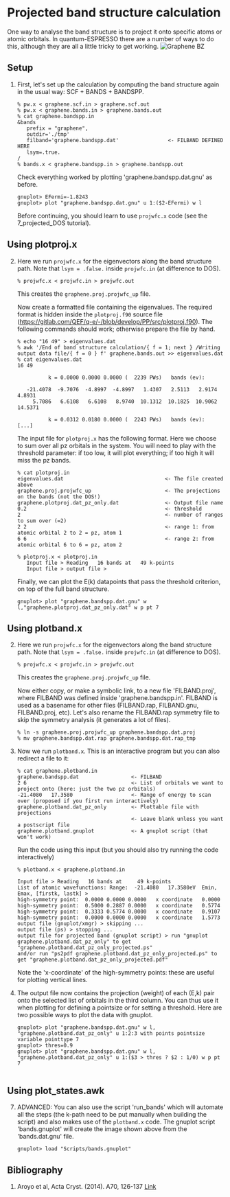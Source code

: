 # Projected band structure calculation
One way to analyse the band structure is to project it onto specific atoms or atomic orbitals. In quantum-ESPRESSO there are a number of ways to do this, although they are all a little tricky to get working.
![Graphene BZ](Ref/graphene-BZ.png?raw=true "graphene BZ")

## Setup

  1. First, let's set up the calculation by computing the band structure again in the usual way: SCF + BANDS + BANDSPP.
      ```
      % pw.x < graphene.scf.in > graphene.scf.out
      % pw.x < graphene.bands.in > graphene.bands.out
      % cat graphene.bandspp.in    
      &bands
         prefix = "graphene",
         outdir='./tmp'
         filband='graphene.bandspp.dat'                <- FILBAND DEFINED HERE
         lsym=.true.
      /
      % bands.x < graphene.bandspp.in > graphene.bandspp.out
      ```
      Check everything worked by plotting 'graphene.bandspp.dat.gnu' as before.
      ```
      gnuplot> EFermi=-1.8243
      gnuplot> plot "graphene.bandspp.dat.gnu" u 1:($2-EFermi) w l
      ```

      Before continuing, you should learn to use `projwfc.x` code (see the 7_projected_DOS tutorial).

## Using plotproj.x     
  2. Here we run `projwfc.x` for the eigenvectors along the band structure path.
     Note that `lsym = .false.` inside `projwfc.in` (at difference to DOS).

     ```
     % projwfc.x < projwfc.in > projwfc.out
     ```
     This creates the `graphene.proj.projwfc_up` file.

     Now create a formatted file containing the eigenvalues. The required format is hidden inside the `plotproj.f90` source file (https://gitlab.com/QEF/q-e/-/blob/develop/PP/src/plotproj.f90). The following commands should work; otherwise prepare the file by hand.

     ```
     % echo "16 49" > eigenvalues.dat       
     % awk '/End of band structure calculation/{ f = 1; next } /Writing output data file/{ f = 0 } f' graphene.bands.out >> eigenvalues.dat
     % cat eigenvalues.dat
     16 49

               k = 0.0000 0.0000 0.0000 (  2239 PWs)   bands (ev):

        -21.4078  -9.7076  -4.8997  -4.8997   1.4307   2.5113   2.9174   4.8931
          5.7086   6.6108   6.6108   8.9740  10.1312  10.1825  10.9062  14.5371

               k = 0.0312 0.0180 0.0000 (  2243 PWs)   bands (ev):
     [...]
     ```
     The input file for `plotproj.x` has the following format. Here we choose to sum over all pz orbitals in the system. 
     You will need to play with the threshold parameter: if too low, it will plot everything; if too high it will miss the pz bands.
     ```
     % cat plotproj.in
     eigenvalues.dat                                 <- The file created above
     graphene.proj.projwfc_up                        <- The projections on the bands (not the DOS!)
     graphene.plotproj.dat_pz_only.dat               <- Output file name
     0.2                                             <- threshold
     2                                               <- number of ranges to sum over (=2)
     2 2                                             <- range 1: from atomic orbital 2 to 2 = pz, atom 1
     6 6                                             <- range 2: from atomic orbital 6 to 6 = pz, atom 2

     % plotproj.x < plotproj.in 
        Input file > Reading   16 bands at   49 k-points
        Input file > output file > 
     ```
     Finally, we can plot the E(k) datapoints that pass the threshold criterion, on top of the full band structure.

     ```
     gnuplot> plot "graphene.bandspp.dat.gnu" w l,"graphene.plotproj.dat_pz_only.dat" w p pt 7
     ```
 ## Using plotband.x

2.   Here we run `projwfc.x` for the eigenvectors along the band structure path.
     Note that `lsym = .false.` inside `projwfc.in` (at difference to DOS).
     ```
     % projwfc.x < projwfc.in > projwfc.out
     ```
     This creates the `graphene.proj.projwfc_up` file. 

     Now either copy, or make a symbolic link, to a new file 'FILBAND.proj', where FILBAND was defined inside 'graphene.bandspp.in'. 
     FILBAND is used as a basename for other files (FILBAND.rap, FILBAND.gnu, FILBAND.proj, etc). 
     Let's also rename the FILBAND.rap symmetry file to skip the symmetry analysis (it generates a lot of files).
     ```
     % ln -s graphene.proj.projwfc_up graphene.bandspp.dat.proj
     % mv graphene.bandspp.dat.rap graphene.bandspp.dat.rap_tmp
     ```

3.   Now we run `plotband.x`. This is an interactive program but you can also redirect a file to it:
     ```
     % cat graphene.plotband.in 
     graphene.bandspp.dat                 <- FILBAND
     2 6                                  <- List of orbitals we want to project onto (here: just the two pz orbitals)
     -21.4080   17.3580                   <- Range of energy to scan over (proposed if you first run interactively)
     graphene.plotband.dat_pz_only        <- Plottable file with projections
                                          <- Leave blank unless you want a postscript file
     graphene.plotband.gnuplot            <- A gnuplot script (that won't work)
     ```
     Run the code using this input (but you should also try running the code interactively)
     ```
     % plotband.x < graphene.plotband.in

     Input file > Reading   16 bands at     49 k-points
     List of atomic wavefunctions: Range:  -21.4080   17.3580eV  Emin, Emax, [firstk, lastk] > 
     high-symmetry point:  0.0000 0.0000 0.0000   x coordinate   0.0000
     high-symmetry point:  0.5000 0.2887 0.0000   x coordinate   0.5774
     high-symmetry point:  0.3333 0.5774 0.0000   x coordinate   0.9107
     high-symmetry point:  0.0000 0.0000 0.0000   x coordinate   1.5773
     output file (gnuplot/xmgr) > skipping ...
     output file (ps) > stopping ...
     output file for projected band (gnuplot script) > run "gnuplot graphene.plotband.dat_pz_only" to get "graphene.plotband.dat_pz_only_projected.ps"
     and/or run "ps2pdf graphene.plotband.dat_pz_only_projected.ps" to get "graphene.plotband.dat_pz_only_projected.pdf"
     ```
     Note the 'x-coordinate' of the high-symmetry points: these are useful for plotting vertical lines.     

4.   The output file now contains the projection (weight) of each (E,k) pair onto the selected list of orbitals in the third column. You can thus use it when plotting for defining a pointsize or for setting a threshold. Here are two possible ways to plot the data with gnuplot.
     ```
     gnuplot> plot "graphene.bandspp.dat.gnu" w l, "graphene.plotband.dat_pz_only" u 1:2:3 with points pointsize variable pointtype 7
     gnuplot> thres=0.9
     gnuplot> plot "graphene.bandspp.dat.gnu" w l, "graphene.plotband.dat_pz_only" u 1:($3 > thres ? $2 : 1/0) w p pt 7
     

 ## Using plot_states.awk

  7. ADVANCED: You can also use the script 'run_bands' which will automate all the steps (the k-path need to be put manually when building the script) and also makes use of the `plotband.x` code. The gnuplot script 'bands.gnuplot' will create the image shown above from the 'bands.dat.gnu' file. 
      ```
      gnuplot> load "Scripts/bands.gnuplot"
      ```
## Bibliography
1.  Aroyo et al, Acta Cryst. (2014). A70, 126-137 [Link](https://doi.org/10.1107/S205327331303091X)
